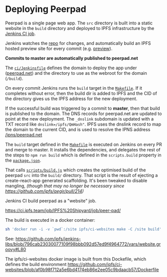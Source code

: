 # Deploying Peerpad

Peerpad is a single page web app. The `src` directory is built into a static website in the `build` directory and deployed to IPFS infrastructure by the [Jenkins CI job](https://ci.ipfs.team/blue/organizations/jenkins/IPFS%20Shipyard%2Fpeer-pad/activity).

Jenkins watches the [repo](https://github.com/ipfs-shipyard/peer-pad) for changes, and automatically build an IPFS hosted preview site for every commit (e.g. [preview](https://ipfs.io/ipfs/QmUjBkWSiTxdETKv5g3gawzKTG3mfmDaX22QEPE3CkkUf3)).

**Commits to master are automatically published to peerpad.net**

The [`ci/Jenkinsfile`](../ci/Jenkinsfile) defines the domain to deploy the app under ([peerpad.net](https://peerpad.net/)) and the directory to use as the webroot for the domain (`/build`).

On every commit Jenkins runs the `build` target in the [`Makefile`](../Makefile). If it completes without error, then the build dir is added to IPFS and the CID of the directory gives us the IPFS address for the new deployment.

If the successful build was triggered by a commit to **master**, then that build is published to the domain. The DNS records for peerpad.net are updated to point at the new deployment. The `_dnslink` subdomain is updated with a TXT record like `dnslink=/ipfs/QmHash"`. IPFS uses the dnslink record to map the domain to the current CID, and is used to resolve the IPNS address [/ipns/peerpad.net](https://ipfs.io/ipns/peerpad.net)

The `build` target defined in the [`Makefile`](../Makefile) is executed on Jenkins on every PR and merge to master. It installs the dependencies, and delegates the rest of the steps to `npm run build` which is defined in the `scripts.build` property in the [`package.json`](../package.json).

That calls [`scripts/build.js`](../scripts/build.js) which creates the optimised build of the peerpad `src` into the `build/` directory. That script is the result of ejecting a create-react-app generated scaffolding. It's been tweaked to disable mangling, _(though that may no longer be necessary since https://github.com/ipfs/aegir/pull/214)_

Jenkins CI build peerpad as a "website" job.

https://ci.ipfs.team/job/IPFS%20Shipyard/job/peer-pad/

The build is executed in a docker container:

```sh
sh 'docker run -i -v `pwd`:/site ipfs/ci-websites make -C /site build'
```
See: https://github.com/ipfs/jenkins-libs/blob/796cab23030077109f98bbb092d57ed9f4964772/vars/website.groovy#L80

The ipfs/ci-websites docker image is built from this Dockefile, which defines the build environment https://github.com/ipfs/ci-websites/blob/af0b98f712a5e6bd4174eb86e2ee05c9bdaacb57/Dockerfile
